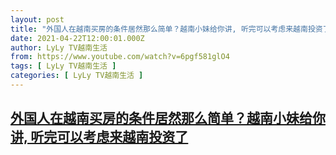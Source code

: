 ```yaml
---
layout: post
title: "外国人在越南买房的条件居然那么简单？越南小妹给你讲, 听完可以考虑来越南投资了"
date: 2021-04-22T12:00:01.000Z
author: LyLy TV越南生活
from: https://www.youtube.com/watch?v=6pgf581glO4
tags: [ LyLy TV越南生活 ]
categories: [ LyLy TV越南生活 ]
---
```

<!--1619092801000-->
[外国人在越南买房的条件居然那么简单？越南小妹给你讲, 听完可以考虑来越南投资了](https://www.youtube.com/watch?v=6pgf581glO4)
------

<div>

</div>
